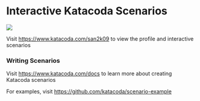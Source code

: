 # Interactive Katacoda Scenarios

[![](http://shields.katacoda.com/katacoda/san2k09/count.svg)](https://www.katacoda.com/san2k09 "Get your profile on Katacoda.com")

Visit https://www.katacoda.com/san2k09 to view the profile and interactive scenarios

### Writing Scenarios
Visit https://www.katacoda.com/docs to learn more about creating Katacoda scenarios

For examples, visit https://github.com/katacoda/scenario-example
